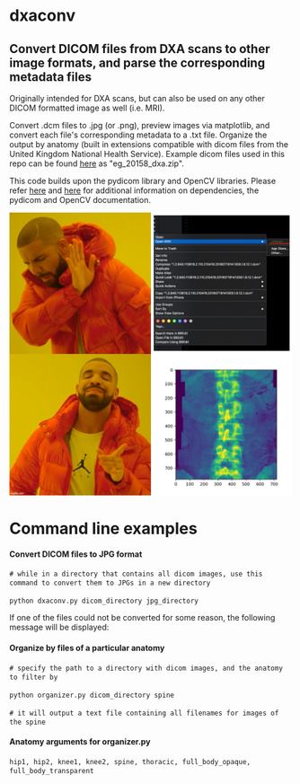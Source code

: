 # dxaconv
## Convert DICOM files from DXA scans to other image formats, and parse the corresponding metadata files

Originally intended for DXA scans, but can also be used on any other DICOM formatted image as well (i.e. MRI).

Convert .dcm files to .jpg (or .png), preview images via matplotlib, and convert each file's corresponding metadata to a .txt file. Organize the output by anatomy (built in extensions compatible with dicom files from the United Kingdom National Health Service). Example dicom files used in this repo can be found [here](https://biobank.ctsu.ox.ac.uk/crystal/field.cgi?id=20158) as "eg_20158_dxa.zip".

This code builds upon the pydicom library and OpenCV libraries. Please refer [here](https://pydicom.github.io/pydicom/0.9/pydicom_user_guide.html) and [here](https://docs.opencv.org/master/d0/de3/tutorial_py_intro.html) for additional information on dependencies, the pydicom and OpenCV documentation.

![](img/readme_example.jpg)

# Command line examples

#### Convert DICOM files to JPG format
```
# while in a directory that contains all dicom images, use this command to convert them to JPGs in a new directory

python dxaconv.py dicom_directory jpg_directory
```
If one of the files could not be converted for some reason, the following message will be displayed:

#### Organize by files of a particular anatomy 

```
# specify the path to a directory with dicom images, and the anatomy to filter by
 
python organizer.py dicom_directory spine

# it will output a text file containing all filenames for images of the spine

```
#### Anatomy arguments for organizer.py
```
hip1, hip2, knee1, knee2, spine, thoracic, full_body_opaque, full_body_transparent
```
